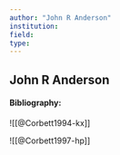 ```yaml
---
author: "John R Anderson"
institution:
field:
type:
---
```


## John R Anderson
#### Bibliography:

![[@Corbett1994-kx]]

![[@Corbett1997-hp]]